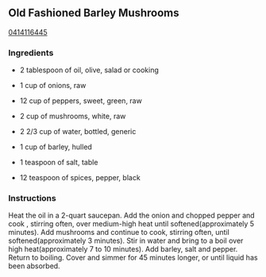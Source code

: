 ## Old Fashioned Barley Mushrooms

[0414116445](http://www.food.com/recipe/old-fashioned-barley-mushrooms-176533)

### Ingredients

 - 2 tablespoon of oil, olive, salad or cooking

 - 1 cup of onions, raw

 - 12 cup of peppers, sweet, green, raw

 - 2 cup of mushrooms, white, raw

 - 2 2/3 cup of water, bottled, generic

 - 1 cup of barley, hulled

 - 1 teaspoon of salt, table

 - 12 teaspoon of spices, pepper, black

### Instructions

Heat the oil in a 2-quart saucepan. Add the onion and chopped pepper and cook , stirring often, over medium-high heat until softened(approximately 5 minutes). Add mushrooms and continue to cook, stirring often, until softened(approximately 3 minutes). Stir in water and bring to a boil over high heat(approximately 7 to 10 minutes). Add barley, salt and pepper. Return to boiling. Cover and simmer for 45 minutes longer, or until liquid has been absorbed.